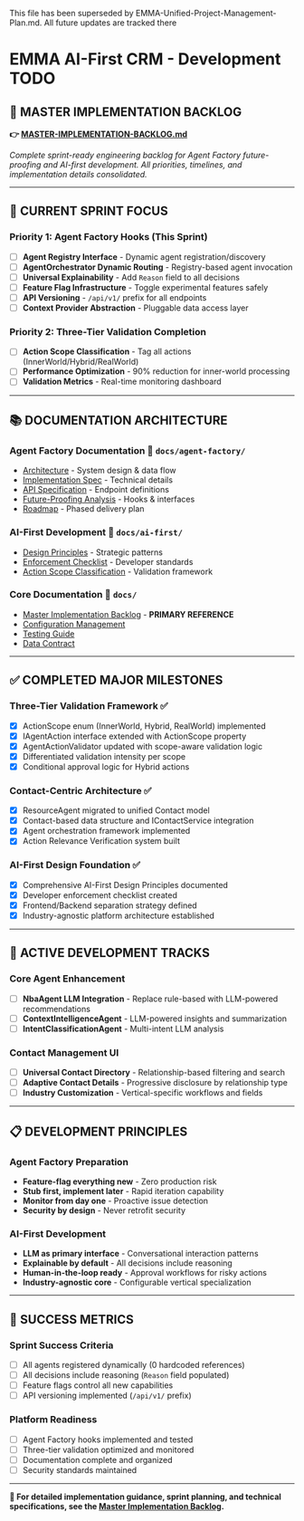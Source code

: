 This file has been superseded by EMMA-Unified-Project-Management-Plan.md. All future updates are tracked there

# EMMA AI-First CRM - Development TODO

## 🚀 **MASTER IMPLEMENTATION BACKLOG**
**👉 [MASTER-IMPLEMENTATION-BACKLOG.md](./docs/MASTER-IMPLEMENTATION-BACKLOG.md)**

*Complete sprint-ready engineering backlog for Agent Factory future-proofing and AI-first development. All priorities, timelines, and implementation details consolidated.*

---

## 🎯 **CURRENT SPRINT FOCUS**

### **Priority 1: Agent Factory Hooks (This Sprint)**
- [ ] **Agent Registry Interface** - Dynamic agent registration/discovery
- [ ] **AgentOrchestrator Dynamic Routing** - Registry-based agent invocation  
- [ ] **Universal Explainability** - Add `Reason` field to all decisions
- [ ] **Feature Flag Infrastructure** - Toggle experimental features safely
- [ ] **API Versioning** - `/api/v1/` prefix for all endpoints
- [ ] **Context Provider Abstraction** - Pluggable data access layer

### **Priority 2: Three-Tier Validation Completion**
- [ ] **Action Scope Classification** - Tag all actions (InnerWorld/Hybrid/RealWorld)
- [ ] **Performance Optimization** - 90% reduction for inner-world processing
- [ ] **Validation Metrics** - Real-time monitoring dashboard

---

## 📚 **DOCUMENTATION ARCHITECTURE**

### **Agent Factory Documentation** 📁 `docs/agent-factory/`
- [Architecture](./docs/agent-factory/AGENT-FACTORY-ARCHITECTURE.md) - System design & data flow
- [Implementation Spec](./docs/agent-factory/AGENT-FACTORY-IMPLEMENTATION-SPEC.md) - Technical details  
- [API Specification](./docs/agent-factory/AGENT-FACTORY-API-SPEC.md) - Endpoint definitions
- [Future-Proofing Analysis](./docs/agent-factory/AGENT-FACTORY-FUTURE-PROOFING-ANALYSIS.md) - Hooks & interfaces
- [Roadmap](./docs/agent-factory/AGENT-FACTORY-ROADMAP.md) - Phased delivery plan

### **AI-First Development** 📁 `docs/ai-first/`
- [Design Principles](./docs/ai-first/AI-FIRST-Design-Principles.md) - Strategic patterns
- [Enforcement Checklist](./docs/ai-first/AI-FIRST-Enforcement-Checklist.md) - Developer standards
- [Action Scope Classification](./docs/ai-first/ACTIONTYPE-SCOPE-CLASSIFICATION.md) - Validation framework

### **Core Documentation** 📁 `docs/`
- [Master Implementation Backlog](./docs/MASTER-IMPLEMENTATION-BACKLOG.md) - **PRIMARY REFERENCE**
- [Configuration Management](./docs/Configuration-Management-Guide.md)
- [Testing Guide](./docs/TESTING.md)
- [Data Contract](./docs/DATA_CONTRACT.md)

---

## ✅ **COMPLETED MAJOR MILESTONES**

### **Three-Tier Validation Framework** ✅
- [x] ActionScope enum (InnerWorld, Hybrid, RealWorld) implemented
- [x] IAgentAction interface extended with ActionScope property
- [x] AgentActionValidator updated with scope-aware validation logic
- [x] Differentiated validation intensity per scope
- [x] Conditional approval logic for Hybrid actions

### **Contact-Centric Architecture** ✅  
- [x] ResourceAgent migrated to unified Contact model
- [x] Contact-based data structure and IContactService integration
- [x] Agent orchestration framework implemented
- [x] Action Relevance Verification system built

### **AI-First Design Foundation** ✅
- [x] Comprehensive AI-First Design Principles documented
- [x] Developer enforcement checklist created
- [x] Frontend/Backend separation strategy defined
- [x] Industry-agnostic platform architecture established

---

## 🔄 **ACTIVE DEVELOPMENT TRACKS**

### **Core Agent Enhancement**
- [ ] **NbaAgent LLM Integration** - Replace rule-based with LLM-powered recommendations
- [ ] **ContextIntelligenceAgent** - LLM-powered insights and summarization
- [ ] **IntentClassificationAgent** - Multi-intent LLM analysis

### **Contact Management UI** 
- [ ] **Universal Contact Directory** - Relationship-based filtering and search
- [ ] **Adaptive Contact Details** - Progressive disclosure by relationship type
- [ ] **Industry Customization** - Vertical-specific workflows and fields

---

## 📋 **DEVELOPMENT PRINCIPLES**

### **Agent Factory Preparation**
- **Feature-flag everything new** - Zero production risk
- **Stub first, implement later** - Rapid iteration capability  
- **Monitor from day one** - Proactive issue detection
- **Security by design** - Never retrofit security

### **AI-First Development**
- **LLM as primary interface** - Conversational interaction patterns
- **Explainable by default** - All decisions include reasoning
- **Human-in-the-loop ready** - Approval workflows for risky actions
- **Industry-agnostic core** - Configurable vertical specialization

---

## 🎯 **SUCCESS METRICS**

### **Sprint Success Criteria**
- [ ] All agents registered dynamically (0 hardcoded references)
- [ ] All decisions include reasoning (`Reason` field populated)  
- [ ] Feature flags control all new capabilities
- [ ] API versioning implemented (`/api/v1/` prefix)

### **Platform Readiness**
- [ ] Agent Factory hooks implemented and tested
- [ ] Three-tier validation optimized and monitored
- [ ] Documentation complete and organized
- [ ] Security standards maintained

---

**📖 For detailed implementation guidance, sprint planning, and technical specifications, see the [Master Implementation Backlog](./docs/MASTER-IMPLEMENTATION-BACKLOG.md).**
